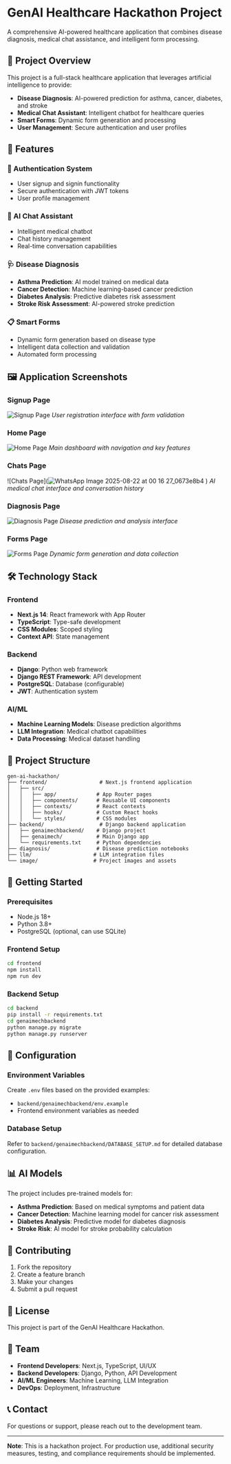 # GenAI Healthcare Hackathon Project

A comprehensive AI-powered healthcare application that combines disease diagnosis, medical chat assistance, and intelligent form processing.

## 🏥 Project Overview

This project is a full-stack healthcare application that leverages artificial intelligence to provide:
- **Disease Diagnosis**: AI-powered prediction for asthma, cancer, diabetes, and stroke
- **Medical Chat Assistant**: Intelligent chatbot for healthcare queries
- **Smart Forms**: Dynamic form generation and processing
- **User Management**: Secure authentication and user profiles

## 🚀 Features

### 🔐 Authentication System
- User signup and signin functionality
- Secure authentication with JWT tokens
- User profile management

### 💬 AI Chat Assistant
- Intelligent medical chatbot
- Chat history management
- Real-time conversation capabilities

### 🩺 Disease Diagnosis
- **Asthma Prediction**: AI model trained on medical data
- **Cancer Detection**: Machine learning-based cancer prediction
- **Diabetes Analysis**: Predictive diabetes risk assessment
- **Stroke Risk Assessment**: AI-powered stroke prediction

### 📋 Smart Forms
- Dynamic form generation based on disease type
- Intelligent data collection and validation
- Automated form processing

## 🖼️ Application Screenshots

### Signup Page
![Signup Page](<img width="1912" height="926" alt="hack1 1" src="https://github.com/user-attachments/assets/0f8637a7-a625-48d2-8d50-df83258a9f33" />
)
*User registration interface with form validation*

### Home Page
![Home Page](<img width="1845" height="974" alt="hack2 1" src="https://github.com/user-attachments/assets/ef9fdbd1-a112-4643-a05a-c6a2af5373f4" />
)
*Main dashboard with navigation and key features*

### Chats Page
![Chats Page](![WhatsApp Image 2025-08-22 at 00 16 27_0673e8b4](https://github.com/user-attachments/assets/6ff5de9f-57f0-4b7b-8890-59af0be15f48)
)
*AI medical chat interface and conversation history*

### Diagnosis Page
![Diagnosis Page](<img width="1914" height="920" alt="hack3 1" src="https://github.com/user-attachments/assets/a24e8c8c-ee20-4ba7-a940-394fda869989" />
)
*Disease prediction and analysis interface*

### Forms Page
![Forms Page](<img width="1920" height="935" alt="hack4 1" src="https://github.com/user-attachments/assets/4ec8ff47-0af4-41e8-844f-332f19107524" />
)
*Dynamic form generation and data collection*

## 🛠️ Technology Stack

### Frontend
- **Next.js 14**: React framework with App Router
- **TypeScript**: Type-safe development
- **CSS Modules**: Scoped styling
- **Context API**: State management

### Backend
- **Django**: Python web framework
- **Django REST Framework**: API development
- **PostgreSQL**: Database (configurable)
- **JWT**: Authentication system

### AI/ML
- **Machine Learning Models**: Disease prediction algorithms
- **LLM Integration**: Medical chatbot capabilities
- **Data Processing**: Medical dataset handling

## 📁 Project Structure

```
gen-ai-hackathon/
├── frontend/                 # Next.js frontend application
│   ├── src/
│   │   ├── app/             # App Router pages
│   │   ├── components/      # Reusable UI components
│   │   ├── contexts/        # React contexts
│   │   ├── hooks/           # Custom React hooks
│   │   └── styles/          # CSS modules
├── backend/                  # Django backend application
│   ├── genaimechbackend/    # Django project
│   ├── genaimech/           # Main Django app
│   └── requirements.txt     # Python dependencies
├── diagnosis/               # Disease prediction notebooks
├── llm/                    # LLM integration files
└── image/                  # Project images and assets
```

## 🚀 Getting Started

### Prerequisites
- Node.js 18+ 
- Python 3.8+
- PostgreSQL (optional, can use SQLite)

### Frontend Setup
```bash
cd frontend
npm install
npm run dev
```

### Backend Setup
```bash
cd backend
pip install -r requirements.txt
cd genaimechbackend
python manage.py migrate
python manage.py runserver
```

## 🔧 Configuration

### Environment Variables
Create `.env` files based on the provided examples:
- `backend/genaimechbackend/env.example`
- Frontend environment variables as needed

### Database Setup
Refer to `backend/genaimechbackend/DATABASE_SETUP.md` for detailed database configuration.

## 📊 AI Models

The project includes pre-trained models for:
- **Asthma Prediction**: Based on medical symptoms and patient data
- **Cancer Detection**: Machine learning model for cancer risk assessment
- **Diabetes Analysis**: Predictive model for diabetes diagnosis
- **Stroke Risk**: AI model for stroke probability calculation

## 🤝 Contributing

1. Fork the repository
2. Create a feature branch
3. Make your changes
4. Submit a pull request

## 📝 License

This project is part of the GenAI Healthcare Hackathon.

## 👥 Team

- **Frontend Developers**: Next.js, TypeScript, UI/UX
- **Backend Developers**: Django, Python, API Development
- **AI/ML Engineers**: Machine Learning, LLM Integration
- **DevOps**: Deployment, Infrastructure

## 📞 Contact

For questions or support, please reach out to the development team.

---

**Note**: This is a hackathon project. For production use, additional security measures, testing, and compliance requirements should be implemented.
